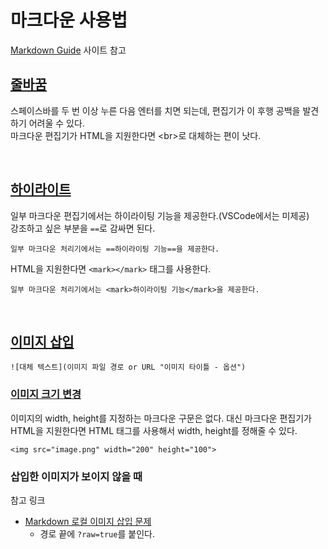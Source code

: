 # 마크다운 사용법
[Markdown Guide](https://www.markdownguide.org/) 사이트 참고

## [줄바꿈](https://www.markdownguide.org/basic-syntax/#line-breaks)
스페이스바를 두 번 이상 누른 다음 엔터를 치면 되는데, 편집기가 이 후행 공백을 발견하기 어려울 수 있다.  
마크다운 편집기가 HTML을 지원한다면 \<br>로 대체하는 편이 낫다.

<br>

## [하이라이트](https://www.markdownguide.org/extended-syntax/#highlight)
일부 마크다운 편집기에서는 하이라이팅 기능을 제공한다.(VSCode에서는 미제공)<br>
강조하고 싶은 부분을 `==`로 감싸면 된다.<br>
```
일부 마크다운 처리기에서는 ==하이라이팅 기능==을 제공한다.
```

HTML을 지원한다면 `<mark></mark>` 태그를 사용한다.
```
일부 마크다운 처리기에서는 <mark>하이라이팅 기능</mark>을 제공한다.
```

<br>

## [이미지 삽입](https://www.markdownguide.org/basic-syntax/#images-1)
```
![대체 텍스트](이미지 파일 경로 or URL "이미지 타이틀 - 옵션")
```

### [이미지 크기 변경](https://www.markdownguide.org/hacks/#image-size)
이미지의 width, height를 지정하는 마크다운 구문은 없다. 대신 마크다운 편집기가 HTML을 지원한다면 HTML 태그를 사용해서 width, height를 정해줄 수 있다.
```
<img src="image.png" width="200" height="100">
```

### 삽입한 이미지가 보이지 않을 때
참고 링크
- [Markdown 로컬 이미지 삽입 문제](https://minsoftk.tistory.com/7)
    - 경로 끝에 `?raw=true`를 붙인다.




